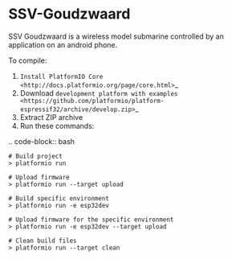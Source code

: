 # SSV-Goudzwaard

SSV Goudzwaard is a wireless model submarine controlled by an application on an android phone. 

To compile:

1. `Install PlatformIO Core <http://docs.platformio.org/page/core.html>`_
2. Download `development platform with examples <https://github.com/platformio/platform-espressif32/archive/develop.zip>`_
3. Extract ZIP archive
4. Run these commands:

.. code-block:: bash

    # Build project
    > platformio run

    # Upload firmware
    > platformio run --target upload

    # Build specific environment
    > platformio run -e esp32dev

    # Upload firmware for the specific environment
    > platformio run -e esp32dev --target upload

    # Clean build files
    > platformio run --target clean

